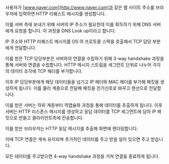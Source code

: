 사용자가 [www.naver.com](http://www.naver.com)과 같은 웹 사이트 주소를 브라우저에 입력하면 HTTP 리퀘스트 메시지를 생성합니다.

이를 서버 측에 보내기 위해 서버의 IP 주소가 필요한데 이를 획득하기 위해 DNS 서버에게 요청을 합니다. 이 과정을 DNS Look up이라고 합니다. 

IP 주소와 HTTP 리퀘스트 메시지를 OS 의 프로토콜 스택을 호출해서 TCP 담당 부분에게 전달합니다.

이를 받은 TCP 담당부분은 서버와의 연결을 수립하기 위해 3-way handshake 과정을 통해 서버와 연결을 수립합니다. HTTP 메시지 스트림을 세그먼트 단위로 나누어 각각의 데이터 조각에 TCP 헤더를 부가합니다.

이후 IP 담당부분에게 해당 데이터들을 넘기고 IP 헤더와 MAC 헤더를 부가해 패킷을 생성하게 됩니다. 이를 물리 계층으로 전달해 패킷을 전기신호로 바꾸고 랜선으로 전달합니다.

이를 받은 서버는 하위 계층부터 역캡슐화 과정을 통해 데이터를 추출하게 됩니다. 이후 서버는 HTTP 리스폰스 메시지를 생성하고 응답 데이터를 TCP 세그먼트에 담아 IP 패킷으로 만들고 클라이언트측에 전송합니다. 

이를 받은 브라우저는 HTTP 응답 메시지를 추출해 화면에 렌더링합니다.

이때 TCP 연결은 계속 유지되며 추가적인 데이터를 주고 받을 일이 있으면 주고 받습니다.

모든 데이터를 주고받으면 4-way handshake 과정을 거쳐 연결을 종료하게 됩니다.
